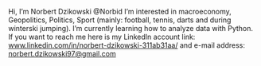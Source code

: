 Hi, I’m Norbert Dzikowski @Norbid
I’m interested in macroeconomy, Geopolitics, Politics, Sport (mainly: football, tennis, darts and during winterski jumping).
I’m currently learning how to analyze data with Python.
If you want to reach me here is my LinkedIn account link: www.linkedin.com/in/norbert-dzikowski-311ab31aa/ and e-mail address: norbert.dzikowski97@gmail.com
